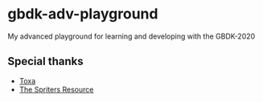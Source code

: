 # gbdk-adv-playground
My advanced playground for learning and developing with the GBDK-2020

## Special thanks

 - [Toxa](https://github.com/untoxa)
 - [The Spriters Resource](www.spriters-resource.com)
 